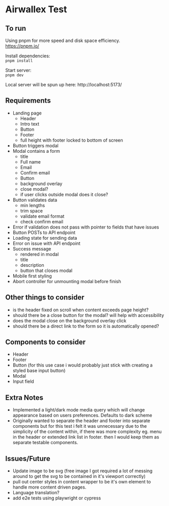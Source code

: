 # Airwallex Test

## To run
Using pnpm for more speed and disk space efficiency.  
https://pnpm.io/

Install dependencies:  
`pnpm install`  

Start server:  
`pnpm dev`  

Local server will be spun up here: http://localhost:5173/  

## Requirements
- Landing page
  - Header
  - Intro text
  - Button
  - Footer
  - full height with footer locked to bottom of screen
- Button triggers modal
- Modal contains a form
  - title
  - Full name
  - Email
  - Confirm email
  - Button
  - background overlay
  - close modal?
  - if user clicks outside modal does it close?
- Button validates data
  - min lengths
  - trim space
  - validate email format
  - check confirm email
- Error if validation does not pass with pointer to fields that have issues
- Button POSTs to API endpoint
- Loading state for sending data
- Error on issue with API endpoint
- Success message
  - rendered in modal
  - title
  - description
  - button that closes modal
- Mobile first styling
- Abort controller for unmounting modal before finish


## Other things to consider
- is the header fixed on scroll when content exceeds page height?
- should there be a close button for the modal? will help with accessibility
- does the modal close on the background overlay click
- should there be a direct link to the form so it is automatically opened?


## Components to consider
- Header
- Footer
- Button (for this use case i would probably just stick with creating a styled base input button)
- Modal
- Input field

## Extra Notes
- Implemented a light/dark mode media query which will change appearance based on users preferences. Defaults to dark scheme
- Originally wanted to separate the header and footer into separate components but for this test i felt it was unnecessary due to the simplicity of the content within, if there was more complexity eg. menu in the header or extended link list in footer. then I would keep them as separate testable components.


## Issues/Future
- Update image to be svg (free image I got required a lot of messing around to get the svg to be contained in it's viewport correctly)
- pull out center styles in content wrapper to be it's own element to handle more content driven pages.
- Language translation?
- add e2e tests using playwright or cypress